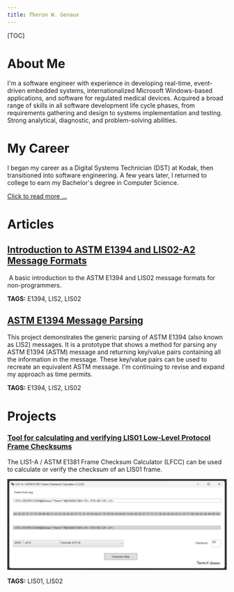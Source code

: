 ```yaml
---
title: Theron W. Genaux
---
```


[TOC]

# About Me

I'm a software engineer with experience in developing real-time, event-driven embedded systems, internationalized Microsoft Windows-based applications, and software for regulated medical devices. Acquired a broad range of skills in all software development life cycle phases, from requirements gathering and design to systems implementation and testing. Strong analytical, diagnostic, and problem-solving abilities.

# My Career

I began my career as a Digital Systems Technician (DST) at Kodak, then transitioned into software engineering. A few years later, I returned to college to earn my Bachelor's degree in Computer Science.

[Click to read more ...](./MyCareer.html) 

# Articles

## [Introduction to ASTM E1394 and LIS02-A2 Message Formats](https://twgenaux.github.io/MessageFormats/MessageFormats)

​	A basic introduction to the ASTM E1394 and LIS02 message formats for non-programmers.

**TAGS:** E1394, LIS2, LIS02

## [ASTM E1394 Message Parsing](https://twgenaux.github.io/ASTME1394MessagParsing/ASTME1394MessagParsing)  

This project demonstrates the generic parsing of ASTM E1394 (also known as LIS2) messages. It is a prototype that shows a method for parsing any ASTM E1394 (ASTM) message and returning key/value pairs containing all the information in the message. These key/value pairs can be used to recreate an equivalent ASTM message. I'm continuing to revise and expand my approach as time permits.

**TAGS:** E1394, LIS2, LIS02

# Projects

### [Tool for calculating and verifying LIS01 Low-Level Protocol Frame Checksums](https://github.com/twgenaux/LIS01-Checksum-Calculatpr-Verifier) 

The LIS1-A / ASTM E1381 Frame Checksum Calculator (LFCC) can be used to calculate or verify the checksum of an LIS01 frame.

![image-20250314201901833.png](https://github.com/twgenaux/LIS01-Checksum-Calculatpr-Verifier/blob/main/README.assets/image-20250314201901833.png?raw=true) 

**TAGS:** LIS01, LIS02

